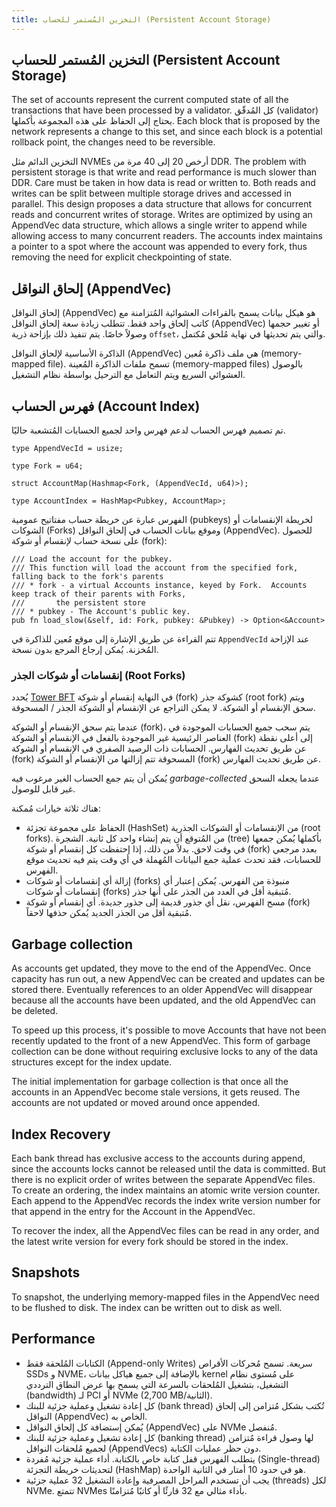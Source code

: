 ```yaml
---
title: التخزين المُستمر للحساب (Persistent Account Storage)
---
```


## التخزين المُستمر للحساب (Persistent Account Storage)

The set of accounts represent the current computed state of all the transactions that have been processed by a validator. كل المُدقّق (validator) يحتاج إلى الحفاظ على هذه المجموعة بأكملها. Each block that is proposed by the network represents a change to this set, and since each block is a potential rollback point, the changes need to be reversible.

التخزين الدائم مثل NVMEs أرخص 20 إلى 40 مرة من DDR. The problem with persistent storage is that write and read performance is much slower than DDR. Care must be taken in how data is read or written to. Both reads and writes can be split between multiple storage drives and accessed in parallel. This design proposes a data structure that allows for concurrent reads and concurrent writes of storage. Writes are optimized by using an AppendVec data structure, which allows a single writer to append while allowing access to many concurrent readers. The accounts index maintains a pointer to a spot where the account was appended to every fork, thus removing the need for explicit checkpointing of state.

## إلحاق النواقل (AppendVec)

إلحاق النواقل (AppendVec) هو هيكل بيانات يسمح بالقراءات العشوائية المُتزامنة مع كاتب إلحاق واحد فقط. تتطلب زيادة سعة إلحاق النواقل (AppendVec) أو تغيير حجمها وصولاً خاصًا. يتم تنفيذ ذلك بإزاحة ذرية `offset`، والتي يتم تحديثها في نهاية مُلحق مُكتمل.

الذاكرة الأساسية لإلحاق النواقل (AppendVec) هي ملف ذاكرة مُعين (memory-mapped file). تسمح ملفات الذاكرة المُعينة (memory-mapped files) بالوصول العشوائي السريع ويتم التعامل مع الترحيل بواسطة نظام التشغيل.

## فهرس الحساب (Account Index)

تم تصميم فهرس الحساب لدعم فهرس واحد لجميع الحسابات المُتشعبة حاليًا.

```text
type AppendVecId = usize;

type Fork = u64;

struct AccountMap(Hashmap<Fork, (AppendVecId, u64)>);

type AccountIndex = HashMap<Pubkey, AccountMap>;
```

الفهرس عبارة عن خريطة حساب مفتاتيح عمومية (pubkeys) لخريطة الإنقسامات أو الشوكات (Forks) وموقع بيانات الحساب في إلحاق النواقل (AppendVec). للحصول على نسخة حساب لإنقسام أو شوكة (fork):

```text
/// Load the account for the pubkey.
/// This function will load the account from the specified fork, falling back to the fork's parents
/// * fork - a virtual Accounts instance, keyed by Fork.  Accounts keep track of their parents with Forks,
///       the persistent store
/// * pubkey - The Account's public key.
pub fn load_slow(&self, id: Fork, pubkey: &Pubkey) -> Option<&Account>
```

تتم القراءة عن طريق الإشارة إلى موقع مُعين للذاكرة في `AppendVecId` عند الإزاحة المُخزنة. يُمكن إرجاع المرجع بدون نسخة.

### إنقسامات أو شوكات الجذر (Root Forks)

يُحدد [Tower BFT](tower-bft.md) في النهاية إنقسام أو شوكة (fork) كشوكة جذر (root fork) ويتم سحق الإنقسام أو الشوكة. لا يمكن التراجع عن الإنقسام أو الشوكة الجذر / المسحوقة.

عندما يتم سحق الإنقسام أو الشوكة (fork)، يتم سحب جميع الحسابات الموجودة في العناصر الرئيسية غير الموجودة بالفعل في الإنقسام أو الشوكة (fork) إلى أعلى نقطة عن طريق تحديث الفهارس. الحسابات ذات الرصيد الصفري في الإنقسام أو الشوكة (fork) المسحوقة تتم إزالتها من الإنقسام أو الشوكة (fork) عن طريق تحديث الفهارس.

يُمكن أن يتم جمع الحساب الغير مرغوب فيه _garbage-collected_ عندما يجعله السحق غير قابل للوصول.

هناك ثلاثة خيارات مُمكنة:

- الحفاظ على مجموعة تجزئة (HashSet) من الإنقسامات أو الشوكات الجذرية (root forks). من المُتوقع أن يتم إنشاء واحد كل ثانية. الشجرة (tree) بأكملها يُمكن جمعها في وقت لاحق. بدلاً من ذلك، إذا إحتفظت كل إنقسام أو شوكة (fork) بعدد مرجعي للحسابات، فقد تحدث عملية جمع البيانات المُهملة في أي وقت يتم فيه تحديث موقع الفهرس.
- إزالة أي إنقسامات أو شوكات (forks) منبوذة من الفهرس. يُمكن إعتبار أي إنقسامات أو شوكات (forks) مُتبقية أقل في العدد من الجذر على أنها جذر.
- مسح الفهرس، نقل أي جذور قديمة إلى جذور جديدة. أي إنقسام أو شوكة (fork) مُتبقية أقل من الجذر الجديد يُمكن حذفها لاحقاً.

## Garbage collection

As accounts get updated, they move to the end of the AppendVec. Once capacity has run out, a new AppendVec can be created and updates can be stored there. Eventually references to an older AppendVec will disappear because all the accounts have been updated, and the old AppendVec can be deleted.

To speed up this process, it's possible to move Accounts that have not been recently updated to the front of a new AppendVec. This form of garbage collection can be done without requiring exclusive locks to any of the data structures except for the index update.

The initial implementation for garbage collection is that once all the accounts in an AppendVec become stale versions, it gets reused. The accounts are not updated or moved around once appended.

## Index Recovery

Each bank thread has exclusive access to the accounts during append, since the accounts locks cannot be released until the data is committed. But there is no explicit order of writes between the separate AppendVec files. To create an ordering, the index maintains an atomic write version counter. Each append to the AppendVec records the index write version number for that append in the entry for the Account in the AppendVec.

To recover the index, all the AppendVec files can be read in any order, and the latest write version for every fork should be stored in the index.

## Snapshots

To snapshot, the underlying memory-mapped files in the AppendVec need to be flushed to disk. The index can be written out to disk as well.

## Performance

- الكتابات المُلحقة فقط (Append-only Writes) سريعة. تسمح مُحركات الأقراص SSDs و NVME، بالإضافة إلى جميع هياكل بيانات kernel على مُستوى نظام التشغيل، بتشغيل المُلحقات بالسرعة التي يسمح بها عرض النطاق الترددي (bandwidth) لـ PCI أو NVMe \(2,700 MB/الثانية\).
- كل إعادة تشغيل وعملية جزئية للبنك (bank thread) تُكتب بشكل مُتزامن إلى إلحاق النواقل (AppendVec) الخاص به.
- يُمكن إستضافة كل إلحاق النواقل (AppendVec) على NVMe مُنفصل.
- كل إعادة تشغيل وعملية جزئية للبنك (banking thread) لها وصول قراءة مُتزامن لجميع مُلحقات النواقل (AppendVecs) دون حظر عمليات الكتابة.
- يتطلب الفهرس قفل كتابة خاص بالكتابة. أداء عملية جزئية مُفردة (Single-thread) لتحديثات خريطة التجزئة (HashMap) هو في حدود 10 أمتار في الثانية الواحدة.
- يجب أن تستخدم المراحل المصرفية وإعادة التشغيل 32 عملية جزئية (threads) لكل NVMe. تتمتع NVMes بأداء مثالي مع 32 قارئًا أو كاتبًا مُتزامنًا.
